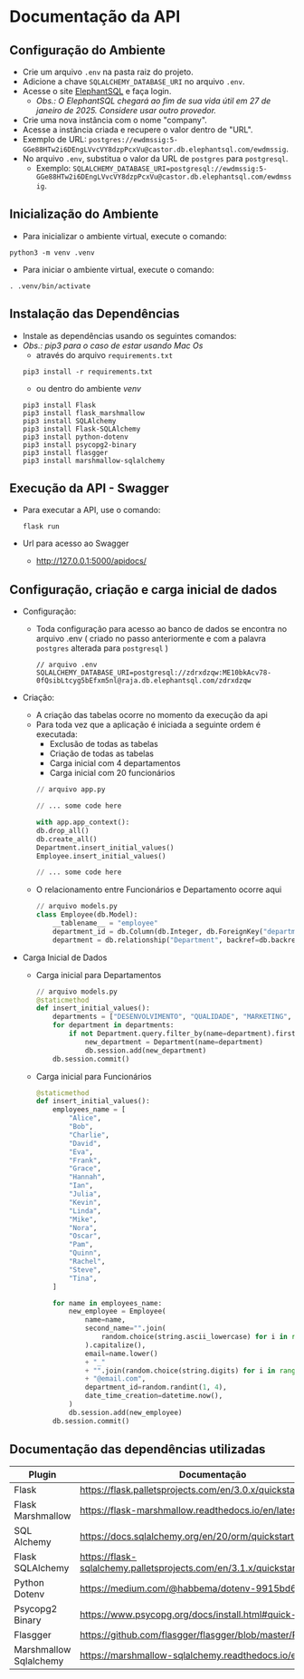 # Documentação da API

## Configuração do Ambiente

- Crie um arquivo `.env` na pasta raiz do projeto.
- Adicione a chave `SQLALCHEMY_DATABASE_URI` no arquivo `.env`.
- Acesse o site [ElephantSQL](https://www.elephantsql.com/) e faça login.
    - *Obs.: O ElephantSQL chegará ao fim de sua vida útil em 27 de janeiro de 2025. Considere usar outro provedor.*
- Crie uma nova instância com o nome "company".
- Acesse a instância criada e recupere o valor dentro de "URL".
- Exemplo de URL: `postgres://ewdmssig:5-GGe88HTw2i6DEngLVvcVY8dzpPcxVu@castor.db.elephantsql.com/ewdmssig`.
- No arquivo `.env`, substitua o valor da URL de `postgres` para `postgresql`.
  - Exemplo: `SQLALCHEMY_DATABASE_URI=postgresql://ewdmssig:5-GGe88HTw2i6DEngLVvcVY8dzpPcxVu@castor.db.elephantsql.com/ewdmssig`.

## Inicialização do Ambiente

- Para inicializar o ambiente virtual, execute o comando:
```shell
python3 -m venv .venv
```

- Para iniciar o ambiente virtual, execute o comando:
```shell
. .venv/bin/activate
```

## Instalação das Dependências

- Instale as dependências usando os seguintes comandos:
- *Obs.: pip3 para o caso de estar usando Mac Os*
    - através do arquivo `requirements.txt`
    ```shell
    pip3 install -r requirements.txt
    ```
    - ou dentro do ambiente *venv*
    ```shell
    pip3 install Flask
    pip3 install flask_marshmallow
    pip3 install SQLAlchemy
    pip3 install Flask-SQLAlchemy
    pip3 install python-dotenv
    pip3 install psycopg2-binary
    pip3 install flasgger
    pip3 install marshmallow-sqlalchemy
    ```

## Execução da API - Swagger

- Para executar a API, use o comando:
    ```shell
    flask run
    ```
- Url para acesso ao Swagger

    - http://127.0.0.1:5000/apidocs/

## Configuração, criação e carga inicial de dados
- Configuração:
    - Toda configuração para acesso ao banco de dados se encontra no arquivo .env ( criado no passo anteriormente e com a palavra `postgres` alterada para `postgresql` )
        ```shell
        // arquivo .env
        SQLALCHEMY_DATABASE_URI=postgresql://zdrxdzqw:ME10bkAcv78-0fQsibLtcyg5bEfxm5nl@raja.db.elephantsql.com/zdrxdzqw
        ```
- Criação:
    - A criação das tabelas ocorre no momento da execução da api
    - Para toda vez que a aplicação é iniciada a seguinte ordem é executada:
        - Exclusão de todas as tabelas
        - Criação de todas as tabelas
        - Carga inicial com 4 departamentos
        - Carga inicial com 20 funcionários
        ```python
        // arquivo app.py
        
        // ... some code here 
        
        with app.app_context():
        db.drop_all()
        db.create_all()
        Department.insert_initial_values()
        Employee.insert_initial_values()

        // ... some code here
        ```
    - O relacionamento entre Funcionários e Departamento ocorre aqui
        ```python
        // arquivo models.py
        class Employee(db.Model):
            __tablename__ = "employee"
            department_id = db.Column(db.Integer, db.ForeignKey("department.id"))
            department = db.relationship("Department", backref=db.backref("employees", lazy=True))
        ```

- Carga Inicial de Dados
    - Carga inicial para Departamentos
        ```python
        // arquivo models.py
        @staticmethod
        def insert_initial_values():
            departments = ["DESENVOLVIMENTO", "QUALIDADE", "MARKETING", "ADMINISTRATIVO"]
            for department in departments:
                if not Department.query.filter_by(name=department).first():
                    new_department = Department(name=department)
                    db.session.add(new_department)
            db.session.commit()
        ```
    - Carga inicial para Funcionários
        ```python
        @staticmethod
        def insert_initial_values():
            employees_name = [
                "Alice",
                "Bob",
                "Charlie",
                "David",
                "Eva",
                "Frank",
                "Grace",
                "Hannah",
                "Ian",
                "Julia",
                "Kevin",
                "Linda",
                "Mike",
                "Nora",
                "Oscar",
                "Pam",
                "Quinn",
                "Rachel",
                "Steve",
                "Tina",
            ]

            for name in employees_name:
                new_employee = Employee(
                    name=name,
                    second_name="".join(
                        random.choice(string.ascii_lowercase) for i in range(10)
                    ).capitalize(),
                    email=name.lower()
                    + "_"
                    + "".join(random.choice(string.digits) for i in range(3))
                    + "@email.com",
                    department_id=random.randint(1, 4),
                    date_time_creation=datetime.now(),
                )
                db.session.add(new_employee)
            db.session.commit()
        ```


## Documentação das dependências utilizadas

| Plugin | Documentação |
| ------ | ------------ |
| Flask | https://flask.palletsprojects.com/en/3.0.x/quickstart/ |
| Flask Marshmallow | https://flask-marshmallow.readthedocs.io/en/latest/ |
| SQL Alchemy | https://docs.sqlalchemy.org/en/20/orm/quickstart.html |
| Flask SQLAlchemy | https://flask-sqlalchemy.palletsprojects.com/en/3.1.x/quickstart/ |
| Python Dotenv | https://medium.com/@habbema/dotenv-9915bd642533 |
| Psycopg2 Binary | https://www.psycopg.org/docs/install.html#quick-install |
| Flasgger | https://github.com/flasgger/flasgger/blob/master/README.md |
| Marshmallow Sqlalchemy | https://marshmallow-sqlalchemy.readthedocs.io/en/latest/ |
